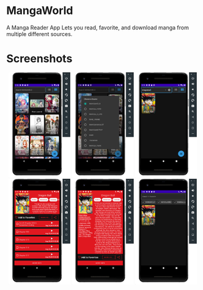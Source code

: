 # MangaWorld
A Manga Reader App
Lets you read, favorite, and download manga from multiple different sources.
# Screenshots
<p align="center">
<img src="/ss/Screen%20Shot%202020-07-24%20at%209.18.46%20AM.png" width="32%"/>
<img src="/ss/Screen%20Shot%202020-07-24%20at%209.18.53%20AM.png" width="32%"/>
<img src="/ss/Screen%20Shot%202020-07-24%20at%209.19.11%20AM.png" width="32%"/>
<img src="/ss/Screen%20Shot%202020-07-24%20at%209.19.18%20AM.png" width="32%"/>
<img src="/ss/Screen%20Shot%202020-07-24%20at%209.19.25%20AM.png" width="32%"/>
<img src="/ss/Screen%20Shot%202020-07-24%20at%209.42.38%20AM.png" width="32%"/>
</p>
